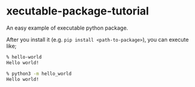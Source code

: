 # xecutable-package-tutorial

An easy example of executable python package.

After you install it (e.g. `pip install <path-to-package>`), you can execute like;

```bash
% hello-world
Hello world!

% python3 -m hello_world
Hello world!
```
